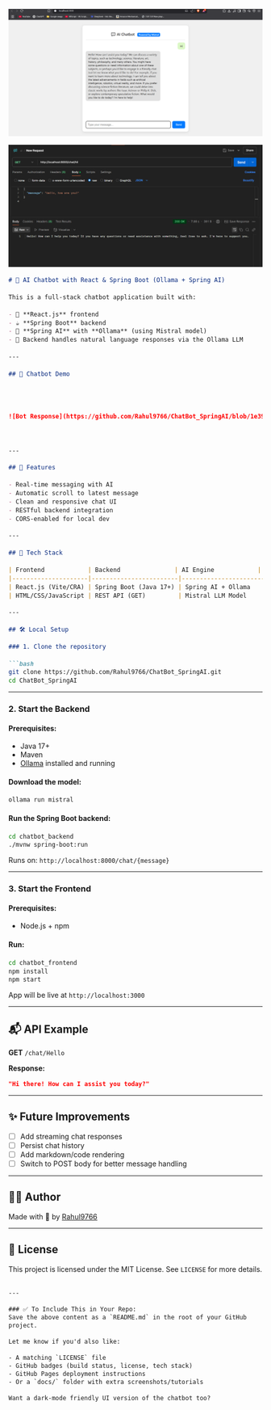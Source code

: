 


![Bot Response](https://github.com/Rahul9766/ChatBot_SpringAI/blob/1e39b9cac03f232bb3e0cc97ddaff000c8fa702f/chatbot_Resonse1.png?raw=true)

![Bot Response](https://github.com/Rahul9766/ChatBot_SpringAI/blob/1e39b9cac03f232bb3e0cc97ddaff000c8fa702f/chatbot_Resonse2.png?raw=true)




```markdown
# 💬 AI Chatbot with React & Spring Boot (Ollama + Spring AI)

This is a full-stack chatbot application built with:

- 🧠 **React.js** frontend  
- ☕ **Spring Boot** backend  
- 🤖 **Spring AI** with **Ollama** (using Mistral model)  
- 🔗 Backend handles natural language responses via the Ollama LLM  

---

## 📸 Chatbot Demo




![Bot Response](https://github.com/Rahul9766/ChatBot_SpringAI/blob/1e39b9cac03f232bb3e0cc97ddaff000c8fa702f/chatbot_Resonse1.png?raw=true)



---

## 🚀 Features

- Real-time messaging with AI  
- Automatic scroll to latest message  
- Clean and responsive chat UI  
- RESTful backend integration  
- CORS-enabled for local dev

---

## 🧩 Tech Stack

| Frontend            | Backend               | AI Engine            |
|---------------------|------------------------|-----------------------|
| React.js (Vite/CRA) | Spring Boot (Java 17+) | Spring AI + Ollama   |
| HTML/CSS/JavaScript | REST API (GET)         | Mistral LLM Model     |

---

## 🛠️ Local Setup

### 1. Clone the repository

```bash
git clone https://github.com/Rahul9766/ChatBot_SpringAI.git
cd ChatBot_SpringAI
```

---

### 2. Start the Backend

#### Prerequisites:
- Java 17+
- Maven
- [Ollama](https://ollama.com/) installed and running

#### Download the model:

```bash
ollama run mistral
```

#### Run the Spring Boot backend:

```bash
cd chatbot_backend
./mvnw spring-boot:run
```

Runs on: `http://localhost:8000/chat/{message}`

---

### 3. Start the Frontend

#### Prerequisites:
- Node.js + npm

#### Run:

```bash
cd chatbot_frontend
npm install
npm start
```

App will be live at `http://localhost:3000`

---

## 📬 API Example

**GET** `/chat/Hello`

**Response:**
```json
"Hi there! How can I assist you today?"
```

---

## ✨ Future Improvements

- [ ] Add streaming chat responses  
- [ ] Persist chat history  
- [ ] Add markdown/code rendering  
- [ ] Switch to POST body for better message handling

---

## 🧑‍💻 Author

Made with 💙 by [Rahul9766](https://github.com/Rahul9766)

---

## 📄 License

This project is licensed under the MIT License. See `LICENSE` for more details.
```

---

### ✅ To Include This in Your Repo:
Save the above content as a `README.md` in the root of your GitHub project.

Let me know if you'd also like:

- A matching `LICENSE` file
- GitHub badges (build status, license, tech stack)
- GitHub Pages deployment instructions
- Or a `docs/` folder with extra screenshots/tutorials

Want a dark-mode friendly UI version of the chatbot too?
